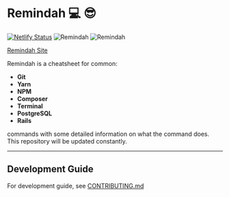 # **Remindah** 💻 😎

[![Netlify Status](https://api.netlify.com/api/v1/badges/ecef9d48-cf2d-4f2d-8aa2-ccd1d9d48aa1/deploy-status)](https://app.netlify.com/sites/remindah/deploys)
![Remindah](https://img.shields.io/github/last-commit/MelodicCrypter/Remindah.svg?style=flat)
![Remindah](https://img.shields.io/github/contributors/MelodicCrypter/Remindah.svg?style=flat-square)

[Remindah Site](https://remindah.gq/)

Remindah is a cheatsheet for common:

- **Git**
- **Yarn**
- **NPM**
- **Composer**
- **Terminal**
- **PostgreSQL**
- **Rails**

commands with some detailed information on what the command does. This repository will be updated constantly.

---

## Development Guide

For development guide, see [CONTRIBUTING.md](https://github.com/itsprotime/Remindah/blob/master/CONTRIBUTING.md)
